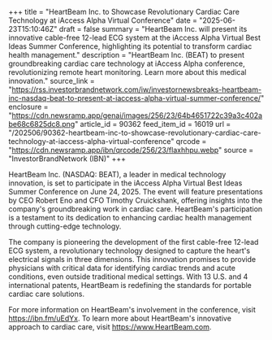 +++
title = "HeartBeam Inc. to Showcase Revolutionary Cardiac Care Technology at iAccess Alpha Virtual Conference"
date = "2025-06-23T15:10:46Z"
draft = false
summary = "HeartBeam Inc. will present its innovative cable-free 12-lead ECG system at the iAccess Alpha Virtual Best Ideas Summer Conference, highlighting its potential to transform cardiac health management."
description = "HeartBeam Inc. (BEAT) to present groundbreaking cardiac care technology at iAccess Alpha conference, revolutionizing remote heart monitoring. Learn more about this medical innovation."
source_link = "https://rss.investorbrandnetwork.com/iw/investornewsbreaks-heartbeam-inc-nasdaq-beat-to-present-at-iaccess-alpha-virtual-summer-conference/"
enclosure = "https://cdn.newsramp.app/genai/images/256/23/64b4651722c39a3c402abe68c6825dc8.png"
article_id = 90362
feed_item_id = 16019
url = "/202506/90362-heartbeam-inc-to-showcase-revolutionary-cardiac-care-technology-at-iaccess-alpha-virtual-conference"
qrcode = "https://cdn.newsramp.app/ibn/qrcode/256/23/flaxhhpu.webp"
source = "InvestorBrandNetwork (IBN)"
+++

<p>HeartBeam Inc. (NASDAQ: BEAT), a leader in medical technology innovation, is set to participate in the iAccess Alpha Virtual Best Ideas Summer Conference on June 24, 2025. The event will feature presentations by CEO Robert Eno and CFO Timothy Cruickshank, offering insights into the company's groundbreaking work in cardiac care. HeartBeam's participation is a testament to its dedication to enhancing cardiac health management through cutting-edge technology.</p><p>The company is pioneering the development of the first cable-free 12-lead ECG system, a revolutionary technology designed to capture the heart's electrical signals in three dimensions. This innovation promises to provide physicians with critical data for identifying cardiac trends and acute conditions, even outside traditional medical settings. With 13 U.S. and 4 international patents, HeartBeam is redefining the standards for portable cardiac care solutions.</p><p>For more information on HeartBeam's involvement in the conference, visit <a href='https://ibn.fm/uEdYx' rel='nofollow' target='_blank'>https://ibn.fm/uEdYx</a>. To learn more about HeartBeam's innovative approach to cardiac care, visit <a href='https://www.HeartBeam.com' rel='nofollow' target='_blank'>https://www.HeartBeam.com</a>.</p>